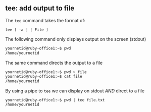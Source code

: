 ## tee: add output to file

The `tee` command takes the format of:

```
tee [ -a ] [ File ]
```

The following command only displays output on the screen (stdout)

```bash
yournetid@ruby-office1:~$ pwd
/home/yournetid
```
The same command directs the output to a file

```bash
yournetid@ruby-office1:~$ pwd > file
yournetid@ruby-office1:~$ cat file
/home/yournetid
```
By using a pipe to `tee` we can display on stdout _AND_ direct to a file

```
yournetid@ruby-office1:~$ pwd | tee file.txt
/home/yournetid
```

